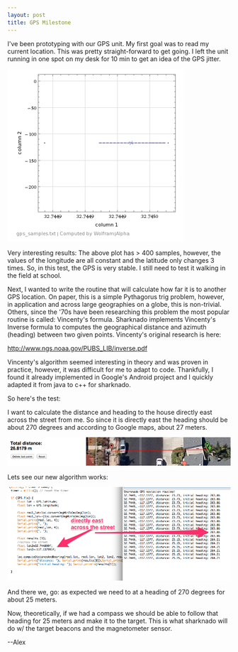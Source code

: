 ```yaml
---
layout: post
title: GPS Milestone
---
```


I've been prototyping with our GPS unit. My first goal was to read my current location. This was pretty straight-forward to get going. I left the unit running in one spot on my desk for 10 min to get an idea of the GPS jitter. 

![GPS Jitter](/public/images/gps_samples.png)

Very interesting results: The above plot has > 400 samples, however, the values of the longitude are all constant and the latitude only changes 3 times. So, in this test, the GPS is very stable. I still need to test it walking in the field at school.

Next, I wanted to write the routine that will calculate how far it is to another GPS location. On paper, this is a simple Pythagorus trig problem, however, in application and across large geographies on a globe, this is non-trivial. Others, since the '70s have been researching this problem the most popular routine is called: Vincenty's formula. Sharknado implements Vincenty's Inverse formula to computes the geographical distance and azimuth (heading) between two given points. Vincenty's original research is here:


  [ http://www.ngs.noaa.gov/PUBS_LIB/inverse.pdf ]( http://www.ngs.noaa.gov/PUBS_LIB/inverse.pdf  "Title")
 
 Vincenty's algorithm seemed interesting in theory and was proven in practice, however, it was difficult for me to adapt to code. Thankfully, I found it already implemented in Google's Android project and I quickly adapted it from java to c++ for sharknado.

So here's the test:

I want to calculate the distance and heading to the house directly east across the street from me. So since it is directly east the heading should be about 270 degrees and according to Google maps, about 27 meters. 

![Google maps](/public/images/mapstreet.png)

Lets see our new algorithm works:

![Alt text](/public/images/gps_log.png)

And there we, go: as expected we need to at a heading of 270 degrees for about 25 meters.

Now, theoretically, if we had a compass we should be able to follow that heading for 25 meters and make it to the target. This is what sharknado will do w/ the target beacons and the magnetometer sensor.

--Alex